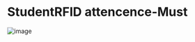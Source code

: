 # StudentRFID attencence-Must
![image](https://user-images.githubusercontent.com/78578195/236978372-2c811644-5151-40d2-94f6-b0bdec531d15.png)

